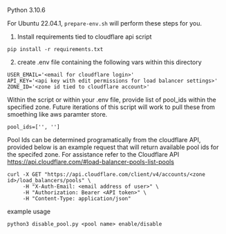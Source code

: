 Python 3.10.6

For Ubuntu 22.04.1, `prepare-env.sh` will perform these steps for you.

1. Install requirements tied to cloudflare api script
```
pip install -r requirements.txt
```

2. create .env file containing the following vars within this directory

```
USER_EMAIL='<email for cloudflare login>'
API_KEY='<api key with edit permissions for load balancer settings>'
ZONE_ID='<zone id tied to cloudflare account>'
```

Within the script or within your .env file, provide list of pool_ids within the specified zone. Future iterations of this script will work to pull these from smoething like aws paramter store.

```
pool_ids=['', '']
```

Pool Ids can be determined programatically from the cloudflare API, provided below is an example request that will return available pool ids for the specifed zone. For assistance refer to the Cloudflare API https://api.cloudflare.com/#load-balancer-pools-list-pools

```
curl -X GET "https://api.cloudflare.com/client/v4/accounts/<zone id>/load_balancers/pools" \
     -H "X-Auth-Email: <email address of user>" \
     -H "Authorization: Bearer <API token>" \
     -H "Content-Type: application/json"
```

example usage

```
python3 disable_pool.py <pool name> enable/disable
```
